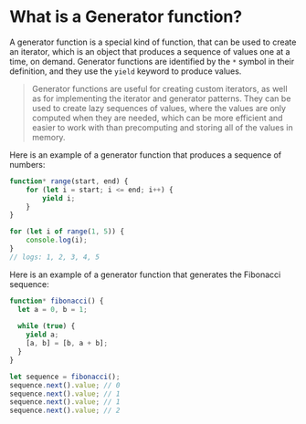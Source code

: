 # What is a Generator function?

A generator function is a special kind of function, that can be used to create an iterator, which is an object that produces a sequence of values one at a time, on demand. Generator functions are identified by the `*` symbol in their definition, and they use the `yield` keyword to produce values.

> Generator functions are useful for creating custom iterators, as well as for implementing the iterator and generator patterns. They can be used to create lazy sequences of values, where the values are only computed when they are needed, which can be more efficient and easier to work with than precomputing and storing all of the values in memory.

Here is an example of a generator function that produces a sequence of numbers:

```js
function* range(start, end) {
	for (let i = start; i <= end; i++) {
		yield i;
	}
}

for (let i of range(1, 5)) {
	console.log(i);
}
// logs: 1, 2, 3, 4, 5
```

Here is an example of a generator function that generates the Fibonacci sequence:

```js
function* fibonacci() {
  let a = 0, b = 1;
  
  while (true) {
    yield a;
    [a, b] = [b, a + b];
  }
}

let sequence = fibonacci();
sequence.next().value; // 0
sequence.next().value; // 1
sequence.next().value; // 1
sequence.next().value; // 2
```
